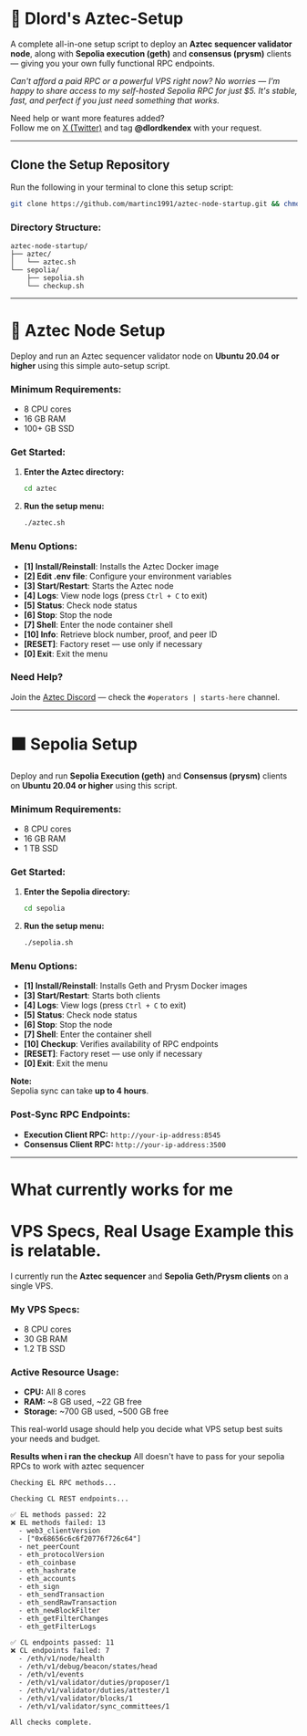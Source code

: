 # 🐺 Dlord's Aztec-Setup

A complete all-in-one setup script to deploy an **Aztec sequencer validator node**, along with **Sepolia execution (geth)** and **consensus (prysm)** clients — giving you your own fully functional RPC endpoints.

_Can't afford a paid RPC or a powerful VPS right now?
No worries — I'm happy to share access to my self-hosted Sepolia RPC for just $5. It's stable, fast, and perfect if you just need something that works._

Need help or want more features added?  
Follow me on [X (Twitter)](https://x.com/dlordkendex) and tag **@dlordkendex** with your request.

---

## Clone the Setup Repository

Run the following in your terminal to clone this setup script:

```bash
git clone https://github.com/martinc1991/aztec-node-startup.git && chmod +x aztec-node-startup/aztec/aztec.sh aztec-node-startup/sepolia/sepolia.sh aztec-node-startup/sepolia/checkup.sh && cd aztec-node-startup
```

### Directory Structure:

```
aztec-node-startup/
├── aztec/
│   └── aztec.sh
└── sepolia/
    ├── sepolia.sh
    └── checkup.sh
```

---

# 🔪 Aztec Node Setup

Deploy and run an Aztec sequencer validator node on **Ubuntu 20.04 or higher** using this simple auto-setup script.

### Minimum Requirements:

- 8 CPU cores
- 16 GB RAM
- 100+ GB SSD

### Get Started:

1. **Enter the Aztec directory:**

   ```bash
   cd aztec
   ```

2. **Run the setup menu:**
   ```bash
   ./aztec.sh
   ```

### Menu Options:

- **[1] Install/Reinstall**: Installs the Aztec Docker image
- **[2] Edit .env file**: Configure your environment variables
- **[3] Start/Restart**: Starts the Aztec node
- **[4] Logs**: View node logs (press `Ctrl + C` to exit)
- **[5] Status**: Check node status
- **[6] Stop**: Stop the node
- **[7] Shell**: Enter the node container shell
- **[10] Info**: Retrieve block number, proof, and peer ID
- **[RESET]**: Factory reset — use only if necessary
- **[0] Exit**: Exit the menu

### Need Help?

Join the [Aztec Discord](https://discord.gg/aztecprotocol) — check the `#operators | starts-here` channel.

---

# ⬛ Sepolia Setup

Deploy and run **Sepolia Execution (geth)** and **Consensus (prysm)** clients on **Ubuntu 20.04 or higher** using this script.

### Minimum Requirements:

- 8 CPU cores
- 16 GB RAM
- 1 TB SSD

### Get Started:

1. **Enter the Sepolia directory:**

   ```bash
   cd sepolia
   ```

2. **Run the setup menu:**
   ```bash
   ./sepolia.sh
   ```

### Menu Options:

- **[1] Install/Reinstall**: Installs Geth and Prysm Docker images
- **[3] Start/Restart**: Starts both clients
- **[4] Logs**: View logs (press `Ctrl + C` to exit)
- **[5] Status**: Check node status
- **[6] Stop**: Stop the node
- **[7] Shell**: Enter the container shell
- **[10] Checkup**: Verifies availability of RPC endpoints
- **[RESET]**: Factory reset — use only if necessary
- **[0] Exit**: Exit the menu

**Note:**  
Sepolia sync can take **up to 4 hours**.

### Post-Sync RPC Endpoints:

- **Execution Client RPC:** `http://your-ip-address:8545`
- **Consensus Client RPC:** `http://your-ip-address:3500`

---

# What currently works for me

# VPS Specs, Real Usage Example this is relatable.

I currently run the **Aztec sequencer** and **Sepolia Geth/Prysm clients** on a single VPS.

### My VPS Specs:

- 8 CPU cores
- 30 GB RAM
- 1.2 TB SSD

### Active Resource Usage:

- **CPU:** All 8 cores
- **RAM:** ~8 GB used, ~22 GB free
- **Storage:** ~700 GB used, ~500 GB free

This real-world usage should help you decide what VPS setup best suits your needs and budget.

**Results when i ran the checkup**
All doesn't have to pass for your sepolia RPCs to work with aztec sequencer

```
Checking EL RPC methods...

Checking CL REST endpoints...

✅ EL methods passed: 22
❌ EL methods failed: 13
  - web3_clientVersion
  - ["0x68656c6c6f20776f726c64"]
  - net_peerCount
  - eth_protocolVersion
  - eth_coinbase
  - eth_hashrate
  - eth_accounts
  - eth_sign
  - eth_sendTransaction
  - eth_sendRawTransaction
  - eth_newBlockFilter
  - eth_getFilterChanges
  - eth_getFilterLogs

✅ CL endpoints passed: 11
❌ CL endpoints failed: 7
  - /eth/v1/node/health
  - /eth/v1/debug/beacon/states/head
  - /eth/v1/events
  - /eth/v1/validator/duties/proposer/1
  - /eth/v1/validator/duties/attester/1
  - /eth/v1/validator/blocks/1
  - /eth/v1/validator/sync_committees/1

All checks complete.
```
